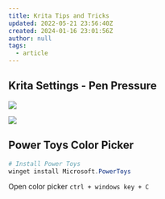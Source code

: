 ```yaml
---
title: Krita Tips and Tricks
updated: 2022-05-21 23:56:40Z
created: 2024-01-16 23:01:56Z
author: null
tags:
  - article
---
```


## Krita Settings - Pen Pressure

![](../../assets/images/krita-config.png)



![](../../assets/images/krita-config-tablet-api.png)


## Power Toys Color Picker

```powershell
# Install Power Toys
winget install Microsoft.PowerToys
````

Open color picker `ctrl + windows key + C`
